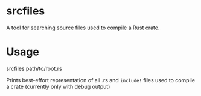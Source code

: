 # srcfiles
A tool for searching source files used to compile a Rust crate.

# Usage
srcfiles path/to/root.rs

Prints best-effort representation of all .rs and `include!` files used to compile a crate (currently only with debug output)